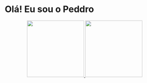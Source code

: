 
  <h1> Olá! Eu sou o Peddro</h1>
  


<div align="center">
<a href="https://github.com/peddrovieira">
<img height="180em" src="https://github-readme-stats.vercel.app/api?username=peddrovieira&show_icons=true&include_all_commits=true&theme=midnight-purple"/>
<a href="https://github.com/peddrovieira/github-readme-stats">
<img height="180em" src="https://github-readme-stats.vercel.app/api/top-langs/?username=peddrovieira&layout=compact&theme=midnight-purple&langs_count=6" />
</div>



